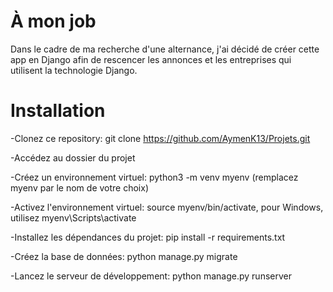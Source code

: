 # À mon job

Dans le cadre de ma recherche d'une alternance, j'ai décidé de créer cette app en Django afin de rescencer les annonces et les entreprises qui utilisent la technologie Django.


# Installation

-Clonez ce repository: git clone https://github.com/AymenK13/Projets.git

-Accédez au dossier du projet

-Créez un environnement virtuel: python3 -m venv myenv (remplacez myenv par le nom de votre choix)

-Activez l'environnement virtuel: source myenv/bin/activate, pour Windows, utilisez myenv\Scripts\activate

-Installez les dépendances du projet: pip install -r requirements.txt

-Créez la base de données: python manage.py migrate

-Lancez le serveur de développement: python manage.py runserver
